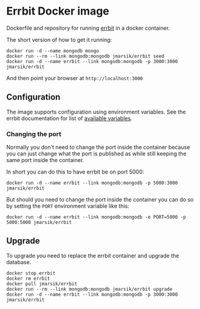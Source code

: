 # Errbit Docker image

Dockerfile and repository for running [errbit] in a docker container.

The short version of how to get it running:
```
docker run -d --name mongodb mongo
docker run --rm --link mongodb:mongodb jmarsik/errbit seed
docker run -d --name errbit --link mongodb:mongodb -p 3000:3000 jmarsik/errbit
```

And then point your browser at ```http://localhost:3000```


## Configuration

The image supports configuration using environment variables.
See the errbit documentation for list of [available variables].

### Changing the port

Normally you don't need to change the port inside the container because you
can just change what the port is published as while still keeping the same
port inside the container.

In short you can do this to have errbit be on port 5000:

```
docker run -d --name errbit --link mongodb:mongodb -p 5000:3000 jmarsik/errbit
```

But should you need to change the port inside the container you can do so by
setting the ```PORT``` environment variable like this:

```
docker run -d --name errbit --link mongodb:mongodb -e PORT=5000 -p 5000:5000 jmarsik/errbit
```

## Upgrade

To upgrade you need to replace the errbit container and upgrade the database.
```
docker stop errbit
docker rm errbit
docker pull jmarsik/errbit
docker run --rm --link mongodb:mongodb jmarsik/errbit upgrade
docker run -d --name errbit --link mongodb:mongodb -p 3000:3000 jmarsik/errbit
```

[errbit]: https://github.com/errbit/errbit
[available variables]: https://github.com/errbit/errbit/blob/master/docs/configuration.md
